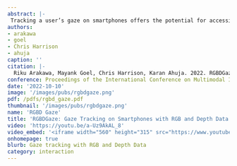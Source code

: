 ```yaml
---
abstract: |-
 Tracking a user’s gaze on smartphones offers the potential for accessible and powerful multimodal interactions. However, phones are used in a myriad of contexts and state-of-the-art gaze models that use only the front-facing RGB cameras are too coarse and do not adapt adequately to changes in context. While prior research has showcased the efficacy of depth maps for gaze tracking, they have been limited to desktop-grade depth cameras, which are more capable than the types seen in smartphones, that must be thin and low-powered. In this paper, we present a gaze tracking system that makes use of today’s smartphone depth camera technology to adapt to the changes in distance and orientation relative to the user’s face. Unlike prior efforts that used depth sensors, we do not constrain the users to maintain a fixed head position. Our approach works across different use contexts in unconstrained mobile settings. The results show that our multimodal ML model has a mean gaze error of 1.89 cm; a 16.3% improvement over using RGB data alone (2.26 cm error). Our system and dataset offer the first benchmark of gaze tracking on smartphones using RGB+Depth data under different use contexts.
authors:
- arakawa
- goel
- Chris Harrison
- ahuja
caption: ''
citation: |-
  Riku Arakawa, Mayank Goel, Chris Harrison, Karan Ahuja. 2022. RGBDGaze: Gaze Tracking on Smartphones with RGB and Depth Data In Proceedings of the 2022 International Conference on Multimodal Interaction (ICMI '22). Association for Computing Machinery, New York, NY, USA.
conference: Proceedings of the International Conference on Multimodal Interaction (ICMI) 2022.
date: '2022-10-10'
image: '/images/pubs/rgbdgaze.png'
pdf: /pdfs/rgbd_gaze.pdf
thumbnail: '/images/pubs/rgbdgaze.png'
name: 'RGBD Gaze'
title: 'RGBDGaze: Gaze Tracking on Smartphones with RGB and Depth Data'
video: 'https://youtu.be/a-Uz9AkAL_8'
video_embed: '<iframe width="560" height="315" src="https://www.youtube.com/embed/a-Uz9AkAL_8" frameborder="0" allowfullscreen></iframe>'
onhomepage: true
blurb: Gaze tracking with RGB and Depth Data
category: interaction
---
```

